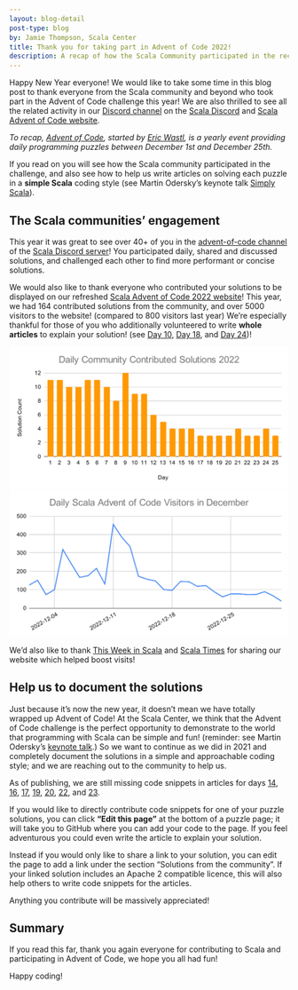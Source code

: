 ```yaml
---
layout: blog-detail
post-type: blog
by: Jamie Thompson, Scala Center
title: Thank you for taking part in Advent of Code 2022!
description: A recap of how the Scala Community participated in the recent 2022 Advent of Code challenge
---
```


Happy New Year everyone! We would like to take some time in this blog post to thank everyone from the Scala community and beyond who took part in the Advent of Code challenge this year! We are also thrilled to see all the related activity in our [Discord channel][aoc-channel] on the [Scala Discord][discord] and [Scala Advent of Code website][sc-advent-of-code].

*To recap, [Advent of Code](https://adventofcode.com/), started by [Eric Wastl](http://was.tl/), is a yearly event providing daily programming puzzles between December 1st and December 25th.*

If you read on you will see how the Scala community participated in the challenge, and also see how to help us write articles on solving each puzzle in a **simple Scala** coding style (see Martin Odersky’s keynote talk [Simply Scala][simply-scala]).

## The Scala communities’ engagement

This year it was great to see over 40+ of you in the [advent-of-code channel][aoc-channel] of the [Scala Discord server][discord]! You participated daily, shared and discussed solutions, and challenged each other to find more performant or concise solutions.

We would also like to thank everyone who contributed your solutions to be displayed on our refreshed [Scala Advent of Code 2022 website][sc-advent-of-code]! This year, we had 164 contributed solutions from the community, and over 5000 visitors to the website! (compared to 800 visitors last year) We’re especially thankful for those of you who additionally volunteered to write **whole articles** to explain your solution! (see [Day 10][aoc-day-10], [Day 18][aoc-day-18], and [Day 24][aoc-day-24])!

![](/resources/img/blog/aoc-2022-recap/daily-solution-count.svg)
![](/resources/img/blog/aoc-2022-recap/daily-visitor-count.svg)

We’d also like to thank [This Week in Scala][thisweekinscala-aoc-dec-19-2022] and [Scala Times][scala-times-aoc-459] for sharing our website which helped boost visits!

## Help us to document the solutions

Just because it’s now the new year, it doesn’t mean we have totally wrapped up Advent of Code! At the Scala Center, we think that the Advent of Code challenge is the perfect opportunity to demonstrate to the world that programming with Scala can be simple and fun! (reminder: see Martin Odersky’s [keynote talk][simply-scala].) So we want to continue as we did in 2021 and completely document the solutions in a simple and approachable coding style; and we are reaching out to the community to help us.

As of publishing, we are still missing code snippets in articles for days [14][aoc-day-14], [16][aoc-day-16], [17][aoc-day-17], [19][aoc-day-19], [20][aoc-day-20], [22][aoc-day-22], and [23][aoc-day-23].

If you would like to directly contribute code snippets for one of your puzzle solutions, you can click **“Edit this page”** at the bottom of a puzzle page; it will take you to GitHub where you can add your code to the page. If you feel adventurous you could even write the article to explain your solution.

Instead if you would only like to share a link to your solution, you can edit the page to add a link under the section “Solutions from the community”. If your linked solution includes an Apache 2 compatible licence, this will also help others to write code snippets for the articles.

Anything you contribute will be massively appreciated!
## Summary

If you read this far, thank you again everyone for contributing to Scala and participating in Advent of Code, we hope you all had fun!

Happy coding!

[sc-advent-of-code]: https://scalacenter.github.io/scala-advent-of-code/2022/
[discord]: https://discord.com/invite/scala
[scala-times-aoc-459]: https://scalatimes.com/a436388b6d
[thisweekinscala-aoc-dec-19-2022]: https://petr-zapletal.medium.com/this-week-in-scala-dec-19-2022-2c35186d6bdd
[aoc-day-14]: https://scalacenter.github.io/scala-advent-of-code/2022/puzzles/day14
[aoc-day-16]: https://scalacenter.github.io/scala-advent-of-code/2022/puzzles/day16
[aoc-day-17]: https://scalacenter.github.io/scala-advent-of-code/2022/puzzles/day17
[aoc-day-19]: https://scalacenter.github.io/scala-advent-of-code/2022/puzzles/day19
[aoc-day-20]: https://scalacenter.github.io/scala-advent-of-code/2022/puzzles/day20
[aoc-day-22]: https://scalacenter.github.io/scala-advent-of-code/2022/puzzles/day22
[aoc-day-23]: https://scalacenter.github.io/scala-advent-of-code/2022/puzzles/day23
[aoc-day-10]: https://scalacenter.github.io/scala-advent-of-code/2022/puzzles/day10
[aoc-day-18]: https://scalacenter.github.io/scala-advent-of-code/2022/puzzles/day18
[aoc-day-24]: https://scalacenter.github.io/scala-advent-of-code/2022/puzzles/day24
[aoc-channel]: https://discord.com/channels/632150470000902164/913451015246868530
[simply-scala]: https://www.youtube.com/watch?v=QRcD9Zc7eq4
